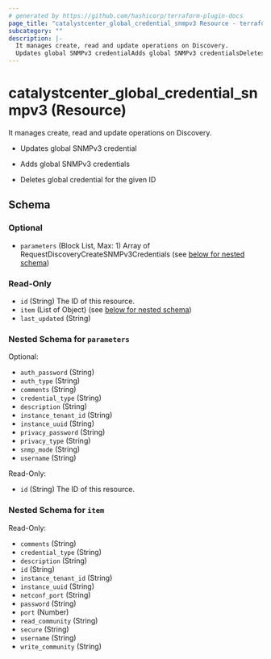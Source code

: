 ```yaml
---
# generated by https://github.com/hashicorp/terraform-plugin-docs
page_title: "catalystcenter_global_credential_snmpv3 Resource - terraform-provider-catalystcenter"
subcategory: ""
description: |-
  It manages create, read and update operations on Discovery.
  Updates global SNMPv3 credentialAdds global SNMPv3 credentialsDeletes global credential for the given ID
---
```


# catalystcenter_global_credential_snmpv3 (Resource)

It manages create, read and update operations on Discovery.

- Updates global SNMPv3 credential

- Adds global SNMPv3 credentials

- Deletes global credential for the given ID



<!-- schema generated by tfplugindocs -->
## Schema

### Optional

- `parameters` (Block List, Max: 1) Array of RequestDiscoveryCreateSNMPv3Credentials (see [below for nested schema](#nestedblock--parameters))

### Read-Only

- `id` (String) The ID of this resource.
- `item` (List of Object) (see [below for nested schema](#nestedatt--item))
- `last_updated` (String)

<a id="nestedblock--parameters"></a>
### Nested Schema for `parameters`

Optional:

- `auth_password` (String)
- `auth_type` (String)
- `comments` (String)
- `credential_type` (String)
- `description` (String)
- `instance_tenant_id` (String)
- `instance_uuid` (String)
- `privacy_password` (String)
- `privacy_type` (String)
- `snmp_mode` (String)
- `username` (String)

Read-Only:

- `id` (String) The ID of this resource.


<a id="nestedatt--item"></a>
### Nested Schema for `item`

Read-Only:

- `comments` (String)
- `credential_type` (String)
- `description` (String)
- `id` (String)
- `instance_tenant_id` (String)
- `instance_uuid` (String)
- `netconf_port` (String)
- `password` (String)
- `port` (Number)
- `read_community` (String)
- `secure` (String)
- `username` (String)
- `write_community` (String)
